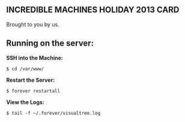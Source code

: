 INCREDIBLE MACHINES HOLIDAY 2013 CARD
--------------------------------------------

Brought to you by us.

Running on the server:
---------------------

**SSH into the Machine:**

	$ cd /var/www/

**Restart the Server:**

	$ forever restartall

**View the Logs:**

	$ tail -f ~/.forever/visualtree.log

